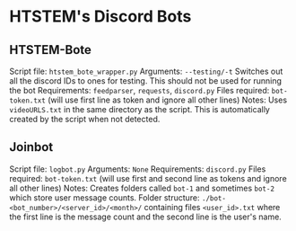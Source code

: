 # HTSTEM's Discord Bots

## HTSTEM-Bote
Script file: `htstem_bote_wrapper.py`
Arguments: `--testing/-t` Switches out all the discord IDs to ones for testing. This should not be used for running the bot
Requirements: `feedparser`, `requests`, `discord.py`
Files required: `bot-token.txt` (will use first line as token and ignore all other lines)
Notes: Uses `videoURLS.txt` in the same directory as the script. This is automatically created by the script when not detected.

## Joinbot
Script file: `logbot.py`
Arguments: `None`
Requirements: `discord.py`
Files required: `bot-token.txt` (will use first and second line as tokens and ignore all other lines)
Notes: Creates folders called `bot-1` and sometimes `bot-2` which store user message counts. Folder structure: `./bot-<bot_number>/<server_id>/<month>/` containing files `<user_id>.txt` where the first line is the message count and the second line is the user's name.
